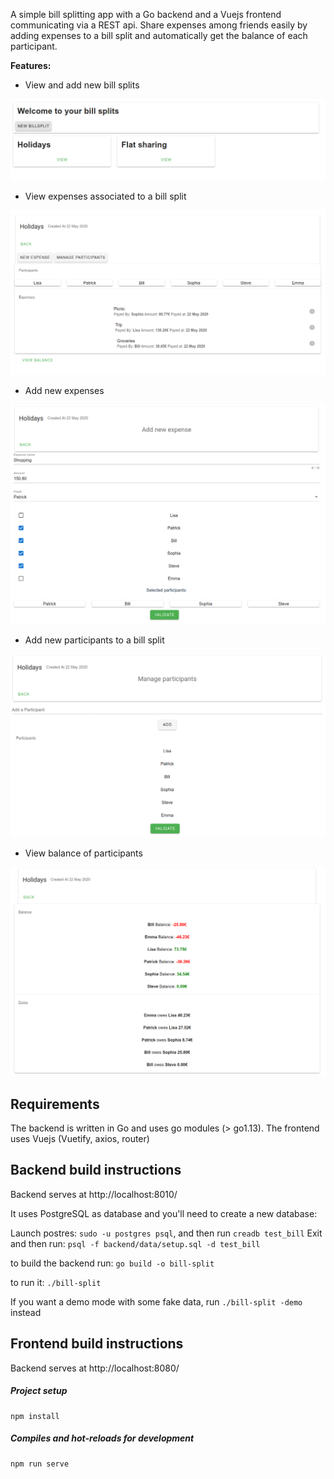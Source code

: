 
A simple bill splitting app with a Go backend and a Vuejs frontend communicating via a REST api.
Share expenses among friends easily by adding expenses to a bill split and automatically get the balance 
of each participant.

 
**Features:**
* View and add new bill splits

![HTTP Log-monitor](images/billsplitlist.png)

* View expenses associated to a bill split

![HTTP Log-monitor](images/billsplit.png)

* Add new expenses

![HTTP Log-monitor](images/newexpense.png)

* Add new participants to a bill split

![HTTP Log-monitor](images/manageparticipants.png)


* View balance of participants

![HTTP Log-monitor](images/balance.png)



## Requirements

The backend is written in Go and uses go modules (> go1.13).
The frontend uses Vuejs (Vuetify, axios, router)

## Backend build instructions

Backend serves at http://localhost:8010/

It uses PostgreSQL as database and you'll need to create a new database:

Launch postres: `sudo -u postgres psql`, and then run `creadb test_bill`
Exit and then run: `psql -f backend/data/setup.sql -d test_bill`


to build the backend run: `go build -o bill-split`

to run it:  `./bill-split`

If you want a demo mode with some fake data,  run `./bill-split -demo` instead

## Frontend build instructions

Backend serves at http://localhost:8080/

##### Project setup
```
npm install
```

##### Compiles and hot-reloads for development
```
npm run serve
```




